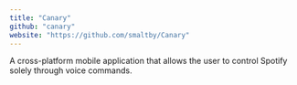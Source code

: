 ```yaml
---
title: "Canary"
github: "canary"
website: "https://github.com/smaltby/Canary"
---
```


A cross-platform mobile application that allows the user to control Spotify solely through voice commands.
